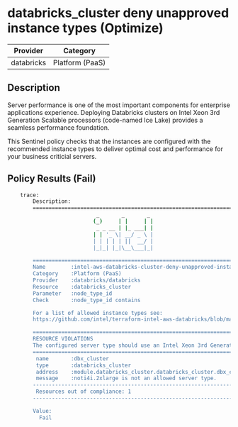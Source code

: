 # databricks_cluster deny unapproved instance types (Optimize)

| Provider            | Category                 |
|---------------------|--------------------------|
| databricks          | Platform (PaaS)          |

## Description

Server performance is one of the most important components for enterprise applications experience. Deploying Databricks clusters on Intel Xeon 3rd Generation Scalable processors (code-named Ice Lake) provides a seamless performance foundation.

This Sentinel policy checks that the instances are configured with the recommended instance types to deliver optimal cost and performance for your business criticial servers.

## Policy Results (Fail)

```bash
    trace:
        Description:
        ========================================================================
                            _       _       _
                           (_)     | |     | |
                            _ _ __ | |_ ___| |
                           | | '_ \| __/ _ \ |
                           | | | | | ||  __/ |
                           |_|_| |_|\__\___|_|

        ========================================================================
        Name        :intel-aws-databricks-cluster-deny-unapproved-instance-types.sentinel
        Category    :Platform (PaaS)
        Provider    :databricks/databricks
        Resource    :databricks_cluster
        Parameter   :node_type_id
        Check       :node_type_id contains

        For a list of allowed instance types see:
        https://github.com/intel/terraform-intel-aws-databricks/blob/main/policies.md

        ========================================================================
        RESOURCE VIOLATIONS
        The configured server type should use an Intel Xeon 3rd Generation Scalable processor (code-named Ice Lake)
        ========================================================================
         name       :dbx_cluster
         type       :databricks_cluster
         address    :module.databricks_cluster.databricks_cluster.dbx_cluster
         message    :noti4i.2xlarge is not an allowed server type.
        ------------------------------------------------------------------------
         Resources out of compliance: 1
        ------------------------------------------------------------------------

        Value:
          Fail
```
